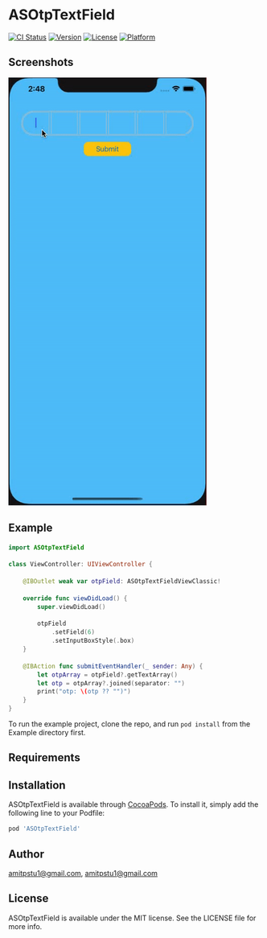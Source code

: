 # ASOtpTextField

[![CI Status](https://img.shields.io/travis/amitpstu1@gmail.com/ASOtpTextField.svg?style=flat)](https://travis-ci.org/amitpstu1@gmail.com/ASOtpTextField)
[![Version](https://img.shields.io/cocoapods/v/ASOtpTextField.svg?style=flat)](https://cocoapods.org/pods/ASOtpTextField)
[![License](https://img.shields.io/cocoapods/l/ASOtpTextField.svg?style=flat)](https://cocoapods.org/pods/ASOtpTextField)
[![Platform](https://img.shields.io/cocoapods/p/ASOtpTextField.svg?style=flat)](https://cocoapods.org/pods/ASOtpTextField)

Screenshots
---------
![ASOtpTextField Screenshots](asotptextfield_screenshot.gif)

## Example

```swift
import ASOtpTextField

class ViewController: UIViewController {
    
    @IBOutlet weak var otpField: ASOtpTextFieldViewClassic!
    
    override func viewDidLoad() {
        super.viewDidLoad()
        
        otpField
            .setField(6)
            .setInputBoxStyle(.box)
    }
    
    @IBAction func submitEventHandler(_ sender: Any) {
        let otpArray = otpField?.getTextArray()
        let otp = otpArray?.joined(separator: "")
        print("otp: \(otp ?? "")")
    }
}


```

To run the example project, clone the repo, and run `pod install` from the Example directory first.

## Requirements

## Installation

ASOtpTextField is available through [CocoaPods](https://cocoapods.org). To install
it, simply add the following line to your Podfile:

```ruby
pod 'ASOtpTextField'
```

## Author

amitpstu1@gmail.com, amitpstu1@gmail.com

## License

ASOtpTextField is available under the MIT license. See the LICENSE file for more info.
